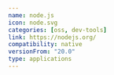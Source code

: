 ```yaml
---
name: node.js
icon: node.svg
categories: [oss, dev-tools]
link: https://nodejs.org/
compatibility: native
versionFrom: "20.0"
type: applications
---
```

